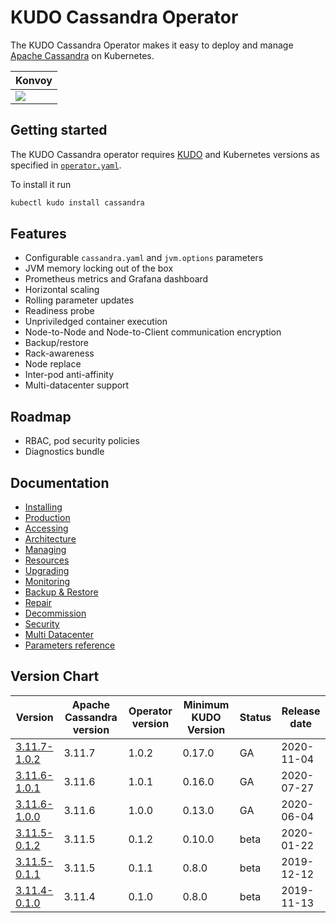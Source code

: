 # KUDO Cassandra Operator

The KUDO Cassandra Operator makes it easy to deploy and manage
[Apache Cassandra](http://cassandra.apache.org/) on Kubernetes.

| Konvoy                                                                                                                                                                                                                                                                                                                                                                                                      |
| ----------------------------------------------------------------------------------------------------------------------------------------------------------------------------------------------------------------------------------------------------------------------------------------------------------------------------------------------------------------------------------------------------------- |
| <a href="https://teamcity.mesosphere.io/viewType.html?buildTypeId=Frameworks_DataServices_Kudo_Cassandra_Nightly_CassandraNightlyKonvoyKudo&branch_Frameworks_DataServices_Kudo_Cassandra_Nightly=%3Cdefault%3E&tab=buildTypeStatusDiv"><img src="https://teamcity.mesosphere.io/app/rest/builds/buildType:(id:Frameworks_DataServices_Kudo_Cassandra_Nightly_CassandraNightlyKonvoyKudo)/statusIcon"/></a> |

## Getting started

The KUDO Cassandra operator requires [KUDO](https://kudo.dev/) and Kubernetes
versions as specified in [`operator.yaml`](./operator/operator.yaml#L4-L5).

To install it run

```bash
kubectl kudo install cassandra
```

## Features

- Configurable `cassandra.yaml` and `jvm.options` parameters
- JVM memory locking out of the box
- Prometheus metrics and Grafana dashboard
- Horizontal scaling
- Rolling parameter updates
- Readiness probe
- Unpriviledged container execution
- Node-to-Node and Node-to-Client communication encryption
- Backup/restore
- Rack-awareness
- Node replace
- Inter-pod anti-affinity
- Multi-datacenter support

## Roadmap

- RBAC, pod security policies
- Diagnostics bundle

## Documentation

- [Installing](./docs/installing.md)
- [Production](./docs/production.md)
- [Accessing](./docs/accessing.md)
- [Architecture](./docs/architecture.md)
- [Managing](./docs/managing.md)
- [Resources](./docs/resources.md)
- [Upgrading](./docs/upgrading.md)
- [Monitoring](./docs/monitoring.md)
- [Backup & Restore](./docs/backup.md)
- [Repair](./docs/repair.md)
- [Decommission](./docs/decommission.md)
- [Security](./docs/security.md)
- [Multi Datacenter](./docs/multidatacenter.md)
- [Parameters reference](./docs/parameters.md)

## Version Chart

| Version                                                                                          | Apache Cassandra version | Operator version | Minimum KUDO Version | Status | Release date |
| ------------------------------------------------------------------------------------------------ | ------------------------ | ---------------- | -------------------- | ------ | ------------ |
| [3.11.7-1.0.2](https://github.com/mesosphere/kudo-cassandra-operator/releases/tag/v3.11.7-1.0.2) | 3.11.7                   | 1.0.2            | 0.17.0               | GA     | 2020-11-04   |
| [3.11.6-1.0.1](https://github.com/mesosphere/kudo-cassandra-operator/releases/tag/v3.11.6-1.0.1) | 3.11.6                   | 1.0.1            | 0.16.0               | GA     | 2020-07-27   |
| [3.11.6-1.0.0](https://github.com/mesosphere/kudo-cassandra-operator/releases/tag/v3.11.6-1.0.0) | 3.11.6                   | 1.0.0            | 0.13.0               | GA     | 2020-06-04   |
| [3.11.5-0.1.2](https://github.com/mesosphere/kudo-cassandra-operator/releases/tag/v3.11.5-0.1.2) | 3.11.5                   | 0.1.2            | 0.10.0               | beta   | 2020-01-22   |
| [3.11.5-0.1.1](https://github.com/mesosphere/kudo-cassandra-operator/releases/tag/v3.11.5-0.1.1) | 3.11.5                   | 0.1.1            | 0.8.0                | beta   | 2019-12-12   |
| [3.11.4-0.1.0](https://github.com/mesosphere/kudo-cassandra-operator/releases/tag/v3.11.4-0.1.0) | 3.11.4                   | 0.1.0            | 0.8.0                | beta   | 2019-11-13   |
